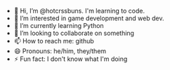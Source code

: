 - 👋 Hi, I’m @hotcrssbuns. I'm learning to code.
- 👀 I’m interested in game development and web dev.
- 🌱 I’m currently learning Python
- 💞️ I’m looking to collaborate on something
- 📫 How to reach me: github
- 😄 Pronouns: he/him, they/them
- ⚡ Fun fact: I don't know what I'm doing
